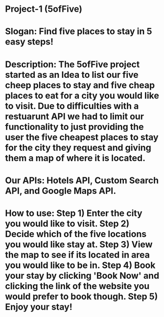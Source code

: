 # Project-1 (5ofFive)
# Slogan: Find five places to stay in 5 easy steps!
# Description: The 5ofFive project started as an Idea to list our five cheep places to stay and five cheap places to eat for a city you would like to visit. Due to difficulties with a restuarunt API we had to limit our functionality to just providing the user the five cheapest places to stay for the city they request and giving them a map of where it is located.
# Our APIs: Hotels API, Custom Search API, and Google Maps API.
# How to use: Step 1) Enter the city you would like to visit. Step 2) Decide which of the five locations you would like stay at. Step 3) View the map to see if its located in area you would like to be in. Step 4) Book your stay by clicking 'Book Now' and clicking the link of the website you would prefer to book though. Step 5) Enjoy your stay! 
